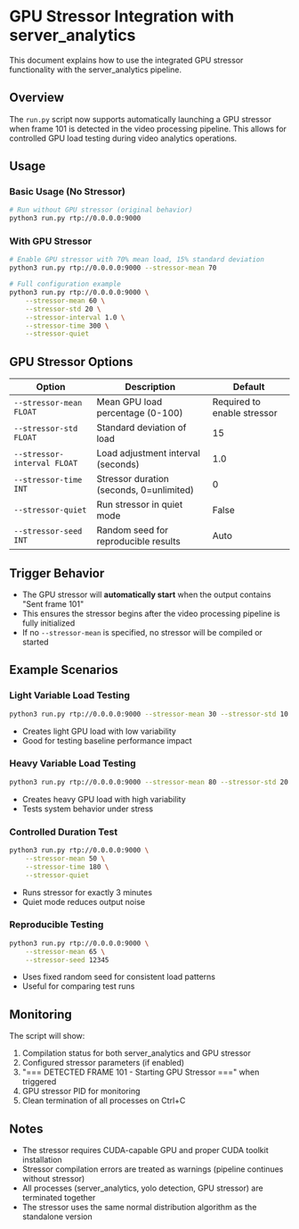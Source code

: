 # GPU Stressor Integration with server_analytics

This document explains how to use the integrated GPU stressor functionality with the server_analytics pipeline.

## Overview

The `run.py` script now supports automatically launching a GPU stressor when frame 101 is detected in the video processing pipeline. This allows for controlled GPU load testing during video analytics operations.

## Usage

### Basic Usage (No Stressor)
```bash
# Run without GPU stressor (original behavior)
python3 run.py rtp://0.0.0.0:9000
```

### With GPU Stressor
```bash
# Enable GPU stressor with 70% mean load, 15% standard deviation
python3 run.py rtp://0.0.0.0:9000 --stressor-mean 70

# Full configuration example
python3 run.py rtp://0.0.0.0:9000 \
    --stressor-mean 60 \
    --stressor-std 20 \
    --stressor-interval 1.0 \
    --stressor-time 300 \
    --stressor-quiet
```

## GPU Stressor Options

| Option | Description | Default |
|--------|-------------|---------|
| `--stressor-mean FLOAT` | Mean GPU load percentage (0-100) | Required to enable stressor |
| `--stressor-std FLOAT` | Standard deviation of load | 15 |
| `--stressor-interval FLOAT` | Load adjustment interval (seconds) | 1.0 |
| `--stressor-time INT` | Stressor duration (seconds, 0=unlimited) | 0 |
| `--stressor-quiet` | Run stressor in quiet mode | False |
| `--stressor-seed INT` | Random seed for reproducible results | Auto |

## Trigger Behavior

- The GPU stressor will **automatically start** when the output contains "Sent frame 101"
- This ensures the stressor begins after the video processing pipeline is fully initialized
- If no `--stressor-mean` is specified, no stressor will be compiled or started

## Example Scenarios

### Light Variable Load Testing
```bash
python3 run.py rtp://0.0.0.0:9000 --stressor-mean 30 --stressor-std 10
```
- Creates light GPU load with low variability
- Good for testing baseline performance impact

### Heavy Variable Load Testing  
```bash
python3 run.py rtp://0.0.0.0:9000 --stressor-mean 80 --stressor-std 20
```
- Creates heavy GPU load with high variability
- Tests system behavior under stress

### Controlled Duration Test
```bash
python3 run.py rtp://0.0.0.0:9000 \
    --stressor-mean 50 \
    --stressor-time 180 \
    --stressor-quiet
```
- Runs stressor for exactly 3 minutes
- Quiet mode reduces output noise

### Reproducible Testing
```bash
python3 run.py rtp://0.0.0.0:9000 \
    --stressor-mean 65 \
    --stressor-seed 12345
```
- Uses fixed random seed for consistent load patterns
- Useful for comparing test runs

## Monitoring

The script will show:
1. Compilation status for both server_analytics and GPU stressor
2. Configured stressor parameters (if enabled)
3. "=== DETECTED FRAME 101 - Starting GPU Stressor ===" when triggered
4. GPU stressor PID for monitoring
5. Clean termination of all processes on Ctrl+C

## Notes

- The stressor requires CUDA-capable GPU and proper CUDA toolkit installation
- Stressor compilation errors are treated as warnings (pipeline continues without stressor)
- All processes (server_analytics, yolo detection, GPU stressor) are terminated together
- The stressor uses the same normal distribution algorithm as the standalone version 